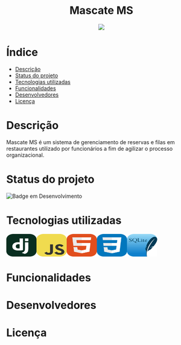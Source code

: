 <h1 align="center"> Mascate MS </h1>

<!-- A imagem precisa ter um formato de banner como a do seguinte repositório: https://github.com/facebook/docusaurus -->
<div align="center">
  <img src="https://img.freepik.com/fotos-gratis/elemento-de-design-de-textura-de-fundo-branco-em-branco_53876-132773.jpg">
</div>

# Índice

  * [Descrição](#Descrição)
  * [Status do projeto](#Status-do-projeto)
  * [Tecnologias utilizadas](#Tecnologias-utilizadas)
  * [Funcionalidades](#Funcionalidades)
  * [Desenvolvedores](#desenvolvedores)
  * [Licença](#licença)

# Descrição

  Mascate MS é um sistema de gerenciamento de reservas e filas em restaurantes utilizado por funcionários a fim de agilizar o processo organizacional.

# Status do projeto

  ![Badge em Desenvolvimento](http://img.shields.io/static/v1?label=STATUS&message=EM%20DESENVOLVIMENTO&color=GREEN&style=for-the-badge)

# Tecnologias utilizadas

  <div style="display: inline_block; display: flex">
    <img align="center" alt="Django-icon" height="60" width="80" src="https://raw.githubusercontent.com/tandpfun/skill-icons/65dea6c4eaca7da319e552c09f4cf5a9a8dab2c8/icons/Django.svg">
    <img align="center" alt="Javascript-icon" height="60" width="80" src="https://raw.githubusercontent.com/tandpfun/skill-icons/65dea6c4eaca7da319e552c09f4cf5a9a8dab2c8/icons/JavaScript.svg">
    <img align="center" alt="html-icon" height="60" width="80" src="https://raw.githubusercontent.com/tandpfun/skill-icons/65dea6c4eaca7da319e552c09f4cf5a9a8dab2c8/icons/HTML.svg">
    <img align="center" alt="css-icon" height="60" width="80" src="https://raw.githubusercontent.com/tandpfun/skill-icons/65dea6c4eaca7da319e552c09f4cf5a9a8dab2c8/icons/CSS.svg">
    <img align="center" alt="css-icon" height="60" width="80" src="https://raw.githubusercontent.com/tandpfun/skill-icons/65dea6c4eaca7da319e552c09f4cf5a9a8dab2c8/icons/SQLite.svg">
  </div>

# Funcionalidades

# Desenvolvedores
<!-- Será preciso criar um diretório contendo as imagens dos integrantes do grupo para que eu consiga colocá-las aqui através do src. Farei o push request dessa pasta depois-->
# Licença